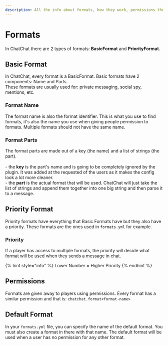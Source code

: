 ```yaml
---
description: All the info about formats, how they work, permissions they require, etc.
---
```


# Formats

In ChatChat there are 2 types of formats: **BasicFormat** and **PriorityFormat.**

## **Basic Format**

In ChatChat, every format is a BasicFormat. Basic formats have 2 components: Name and Parts.\
These formats are usually used for: private messaging, social spy, mentions, etc.

### Format Name

The format name is also the format identifier. This is what you use to find formats, it's also the name you use when giving people permission to formats. Multiple formats should not have the same name.

### Format Parts

The format parts are made out of a key (the name) and a list of strings (the part).\
\
\- the **key** is the part's name and is going to be completely ignored by the plugin. It was added at the requested of the users as it makes the config look a lot more cleaner.\
\- the **part** is the actual format that will be used. ChatChat will just take the list of strings and append them together into one big string and then parse it to a message.

## Priority Format

Priority formats have everything that Basic Formats have but they also have a priority. These formats are the ones used in `formats.yml` for example.

### Priority

If a player has access to multiple formats, the priority will decide what format will be used when they sends a message in chat.

{% hint style="info" %}
Lower Number = Higher Priority
{% endhint %}

## Permissions

Formats are given away to players using permissions. Every format has a similar permission and that is: `chatchat.format<format-name>`

## Default Format

In your `formats.yml` file, you can specify the name of the default format. You must also create a format in there with that name. The default format will be used when a user has no permission for any other format.
